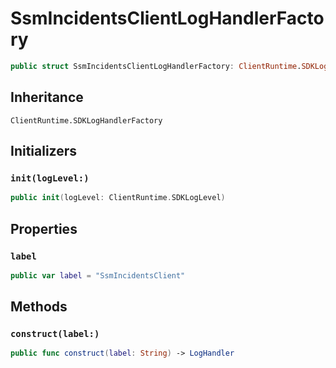 # SsmIncidentsClientLogHandlerFactory

``` swift
public struct SsmIncidentsClientLogHandlerFactory: ClientRuntime.SDKLogHandlerFactory 
```

## Inheritance

`ClientRuntime.SDKLogHandlerFactory`

## Initializers

### `init(logLevel:)`

``` swift
public init(logLevel: ClientRuntime.SDKLogLevel) 
```

## Properties

### `label`

``` swift
public var label = "SsmIncidentsClient"
```

## Methods

### `construct(label:)`

``` swift
public func construct(label: String) -> LogHandler 
```
